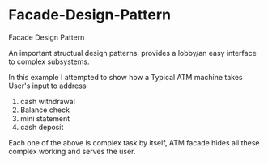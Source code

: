 # Facade-Design-Pattern
Facade Design Pattern

An important structual design patterns. provides a lobby/an easy interface to complex subsystems.

In this example I attempted to show how a Typical ATM machine takes User's input to address

1. cash withdrawal
2. Balance check
3. mini statement
4. cash deposit

Each one of the above is complex task by itself, ATM facade hides all these complex working and serves the user.

